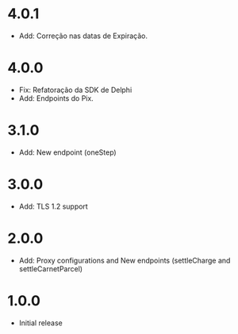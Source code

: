 # 4.0.1

- Add: Correção nas datas de Expiração.
 
# 4.0.0

- Fix: Refatoração da SDK de Delphi
- Add: Endpoints do Pix.

# 3.1.0

- Add: New endpoint (oneStep)

# 3.0.0

- Add: TLS 1.2 support

# 2.0.0

- Add: Proxy configurations and New endpoints (settleCharge and settleCarnetParcel)

# 1.0.0

- Initial release
